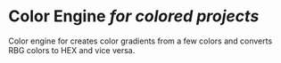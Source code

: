 # Color Engine _for colored projects_

Color engine for creates color gradients from a few colors and converts RBG colors to HEX and vice versa.
